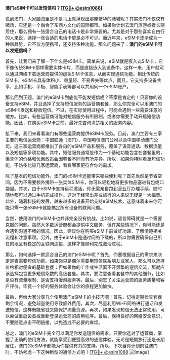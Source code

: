 **澳门eSIM卡可以发短信吗？[[TG💪+ @esim1088](https://t.me/s/esim1088)]**

说到澳门，大家脑海里是不是马上就浮现出那座繁华的赌城呢？其实澳门不仅仅有赌场，它还是一个融合了东西方文化的国际都市。如果你计划去澳门旅游或者长期居住，那么拥有一张适合自己的电话卡是非常重要的。尤其是对于那些喜欢自由行的人来说，选择一张合适的电话卡更是必不可少。而近年来，eSIM卡逐渐成为一种新趋势，它不仅方便携带，还支持多种功能。那么问题来了：**澳门的eSIM卡可以发短信吗？**

首先，让我们来了解一下什么是eSIM卡。简单来说，eSIM就是嵌入式SIM卡，它不像传统SIM卡那样需要实体卡片，而是直接嵌入到设备中。这样一来，用户就可以通过网络下载运营商提供的虚拟SIM卡信息，从而实现通信功能。相比传统的SIM卡，eSIM卡具有体积小、重量轻、不易丢失等优点。而且，它支持多设备共享，比如手机、平板、智能手表等都可以共用同一个eSIM账户。

那么回到正题，澳门的eSIM卡到底能不能发短信呢？答案是肯定的！只要你的设备支持eSIM，并且选择了支持短信服务的运营商套餐，那么你完全可以用澳门的eSIM卡发送和接收短信。不过，在实际使用过程中，可能会遇到一些需要注意的地方。比如，有些运营商可能对短信服务有所限制，或者你需要手动开启短信功能。因此，在购买eSIM卡之前，最好先咨询清楚相关的服务内容。

接下来，我们来看看澳门有哪些运营商提供eSIM卡服务。目前，澳门主要有三家主要的电信运营商：中国联通（澳门）、中国电信澳门公司以及中国移动澳门公司。这三家运营商都推出了各自的eSIM产品和服务，覆盖了语音通话、数据流量以及短信等多项功能。其中，短信服务通常是作为一个基础功能包含在套餐里的，但具体的价格和优惠政策会因套餐不同而有所差异。所以，如果你特别看重短信功能，不妨多比较几家运营商，看看哪家更符合你的需求。

除了基本的短信功能外，澳门的eSIM卡还能带来哪些便利呢？首先当然是节省空间。因为不需要额外携带一张实体SIM卡，你可以轻松地将更多物品塞进背包或口袋里。其次，由于eSIM卡支持远程激活，你无需亲自跑到营业厅办理手续，随时随地都可以通过手机完成操作。这对于经常出差或旅行的人来说无疑是一大福音。此外，随着科技的发展，越来越多的设备开始支持eSIM技术，这意味着未来你可能只需一张eSIM卡就能搞定所有设备的联网问题。

当然，使用澳门的eSIM卡也并非完全没有挑战。比如说，语言障碍就是一个需要克服的问题。虽然大多数运营商都会提供中文服务，但在某些情况下，你可能还是会遇到沟通不畅的情况。因此，建议你在购买eSIM卡前做好功课，了解清楚相关流程和注意事项。另外，由于eSIM卡是通过网络下载的，所以你需要确保自己所在的地区有稳定的互联网连接，这样才能顺利完成激活过程。

那么，如何选择一款适合自己的澳门eSIM卡呢？首先，你要根据自己的需求来决定是否需要短信功能。如果你只是偶尔需要用短信联系朋友或家人，那么可以选择价格相对便宜的基础套餐；但如果你的工作或生活离不开频繁的短信交流，那就应该选择包含更多短信条数的高级套餐。其次，要注意查看套餐中的其他细节，比如是否有流量限制、是否支持漫游服务等。最后，别忘了关注运营商的服务质量和客户评价，毕竟一个好的服务体验会让你的旅程更加愉快。

最后，再给大家分享几个使用澳门eSIM卡的小技巧吧！首先，记得定期检查套餐剩余情况，避免超量使用导致额外费用。其次，尽量利用Wi-Fi网络进行通话和发送短信，这样既能省钱又能保护流量资源。再次，如果发现短信无法正常使用，可以尝试重启设备或重新登录运营商的应用程序。最后，保持良好的网络安全意识，不要随意点击不明链接，以免造成不必要的麻烦。

总之，澳门的eSIM卡完全可以满足你发送短信的需求。只要你选对了运营商，掌握了正确的使用方法，就能享受到便捷高效的通信体验。无论是短期旅行还是长期居住，澳门的eSIM卡都能为你提供有力的支持。所以，下次当你计划前往澳门时，不妨考虑一下这种新型的通信方式吧！[[TG💪+ @esim1088](https://t.me/s/esim1088) ![Image](https://i.postimg.cc/4NQfJmqS/Snipaste-2025-05-13-00-14-12.png)]